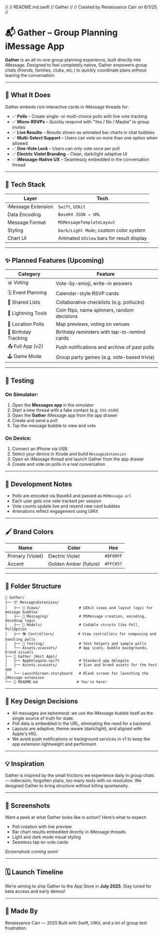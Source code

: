 //
//  README.md.swift
//  Gather
//
//  Created by Renaissance Carr on 6/1/25.
//

# 📬 Gather – Group Planning iMessage App

**Gather** is an all-in-one group planning experience, built directly into iMessage. Designed to feel completely native, Gather empowers group chats (friends, families, clubs, etc.) to quickly coordinate plans without leaving the conversation.

---

## 🎯 What It Does

Gather embeds rich interactive cards in iMessage threads for:

- ✅ **Polls** – Create single- or multi-choice polls with live vote tracking
- ✅ **Micro-RSVPs** – Quickly respond with "Yes / No / Maybe" to group invites
- ✅ **Live Results** – Results shown as animated bar charts in chat bubbles
- ✅ **Multi-Select Support** – Users can vote on more than one option when allowed
- ✅ **One-Vote Lock** – Users can only vote once per poll
- ✅ **Electric Violet Branding** – Clean, dark/light adaptive UI
- ✅ **iMessage-Native UX** – Seamlessly embedded in the conversation thread

---

## 🧱 Tech Stack

| Layer              | Tech                      |
|--------------------|---------------------------|
| iMessage Extension | `Swift`, `UIKit`          |
| Data Encoding      | `Base64 JSON → URL`       |
| Message Format     | `MSMessageTemplateLayout` |
| Styling            | `Dark/Light Mode`, custom color system |
| Chart UI           | Animated `UIView` bars for result display |

---

## ✨ Planned Features (Upcoming)

| Category               | Feature                                       |
|------------------------|-----------------------------------------------|
| 📊 Voting              | Vote-by-emoji, write-in answers               |
| 🗓 Event Planning      | Calendar-style RSVP cards                     |
| 🧾 Shared Lists        | Collaborative checklists (e.g. potlucks)      |
| 🎲 Lightning Tools     | Coin flips, name spinners, random decisions   |
| 📍 Location Polls      | Map previews, voting on venues                |
| 🎂 Birthday Tracking   | Birthday reminders with tap-to-remind cards   |
| 📤 Full App (v2)       | Push notifications and archive of past polls |
| 🕹️ Game Mode           | Group party games (e.g. vote-based trivia)    |

---

## 🧪 Testing

### On Simulator:
1. Open the **Messages app** in the simulator
2. Start a new thread with a fake contact (e.g. `555-0100`)
3. Open the **Gather** iMessage app from the app drawer
4. Create and send a poll
5. Tap the message bubble to view and vote

### On Device:
1. Connect an iPhone via USB
2. Select your device in Xcode and build `MessagesExtension`
3. Open an iMessage thread and launch Gather from the app drawer
4. Create and vote on polls in a real conversation

---

## 🚧 Development Notes

- Polls are encoded via Base64 and passed as `MSMessage.url`
- Each user gets one vote tracked per session
- Vote counts update live and resend new card bubbles
- Animations reflect engagement using UIKit

---

## 🖌️ Brand Colors

| Name            | Color      | Hex       |
|-----------------|------------|-----------|
| Primary (Violet)| Electric Violet | `#8F00FF` |
| Accent          | Golden Amber (future) | `#FFC857` |

---

## 📁 Folder Structure

```
📁 Gather/
├── 📦 MessagesExtension/
│   ├── 🎨 Views/                  # UIKit views and layout logic for message bubbles
│   ├── 📡 Messaging/              # MSMessage creation, encoding, decoding logic
│   ├── 🧠 Models/                 # Codable structs like Poll, PollOption
│   ├── 🛠️ Controllers/           # View controllers for composing and handling polls
│   ├── 🧪 Testing/                # Test helpers and sample polls
│   └── Assets.xcassets/          # App icons, bubble backgrounds, brand visuals
├── 📲 Gather (Host App)/
│   ├── AppDelegate.swift         # Standard app delegate
│   ├── Assets.xcassets/          # Icon and brand assets for the host app
│   └── LaunchScreen.storyboard   # Blank screen for launching the iMessage extension
└── 📄 README.md                  # You're here!
```

---

## 🧠 Key Design Decisions

- All messages are ephemeral: we use the iMessage bubble itself as the single source of truth for state.
- Poll data is embedded in the URL, eliminating the need for a backend.
- Layouts are adaptive, theme-aware (dark/light), and aligned with Apple's HIG.
- We avoid push notifications or background services in v1 to keep the app extension lightweight and performant.

---

## 💡 Inspiration


Gather is inspired by the small frictions we experience daily in group chats— indecision, forgotten plans, too many texts with no resolution. We designed Gather to bring structure without killing spontaneity.

---

## 📸 Screenshots

Want a peek at what Gather looks like in action? Here’s what to expect:

- Poll creation with live preview
- Bar chart results embedded directly in iMessage threads
- Light and dark mode visual styling
- Seamless tap-to-vote cards

*Screenshots coming soon!*

---

## 🗓️ Launch Timeline

We’re aiming to ship Gather to the App Store in **July 2025**.
Stay tuned for beta access and early demos!

---

## 👥 Made By

Renaissance Carr — 2025
Built with Swift, UIKit, and a lot of group text frustration.
